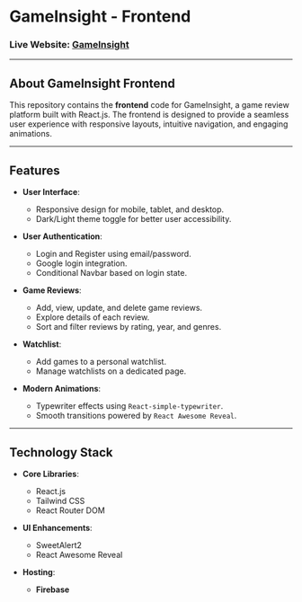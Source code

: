 # **GameInsight - Frontend**

### **Live Website:** [GameInsight](https://your-live-site-url.com)

---

## **About GameInsight Frontend**
This repository contains the **frontend** code for GameInsight, a game review platform built with React.js. The frontend is designed to provide a seamless user experience with responsive layouts, intuitive navigation, and engaging animations.

---

## **Features**

- **User Interface**:
  - Responsive design for mobile, tablet, and desktop.
  - Dark/Light theme toggle for better user accessibility.

- **User Authentication**:
  - Login and Register using email/password.
  - Google login integration.
  - Conditional Navbar based on login state.

- **Game Reviews**:
  - Add, view, update, and delete game reviews.
  - Explore details of each review.
  - Sort and filter reviews by rating, year, and genres.

- **Watchlist**:
  - Add games to a personal watchlist.
  - Manage watchlists on a dedicated page.

- **Modern Animations**:
  - Typewriter effects using `React-simple-typewriter`.
  - Smooth transitions powered by `React Awesome Reveal`.

---

## **Technology Stack**

- **Core Libraries**:
  - React.js
  - Tailwind CSS
  - React Router DOM

- **UI Enhancements**:
  - SweetAlert2
  - React Awesome Reveal

- **Hosting**:
  - **Firebase**
